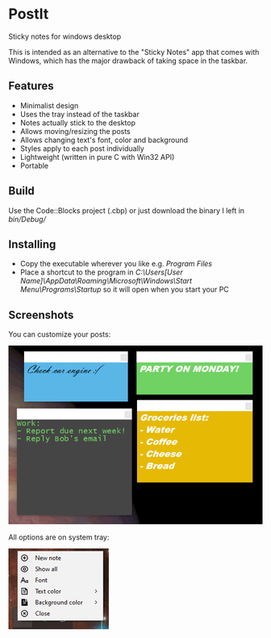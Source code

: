 
# PostIt
Sticky notes for windows desktop

This is intended as an alternative to the "Sticky Notes" app that comes with Windows, which has the major drawback of taking space in the taskbar.

## Features
* Minimalist design
* Uses the tray instead of the taskbar
* Notes actually stick to the desktop
* Allows moving/resizing the posts
* Allows changing text's font, color and background
* Styles apply to each post individually
* Lightweight (written in pure C with Win32 API)
* Portable

## Build
Use the Code::Blocks project (.cbp) or just download the binary I left in *bin/Debug/*

## Installing
* Copy the executable wherever you like e.g. *Program Files*
* Place a shortcut to the program in *C:\Users\[User Name]\AppData\Roaming\Microsoft\Windows\Start Menu\Programs\Startup* so it will open when you start your PC

## Screenshots
You can customize your posts:

![Alt text](screenshots/notes.PNG?raw=true "Posts")

All options are on system tray:

![Alt text](screenshots/contextMenu.png?raw=true "Posts")
